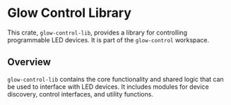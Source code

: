 # Glow Control Library

This crate, `glow-control-lib`, provides a library for controlling programmable LED devices. It is part of the `glow-control` workspace.

## Overview

`glow-control-lib` contains the core functionality and shared logic that can be used to interface with LED devices. It includes modules for device discovery, control interfaces, and utility functions.
